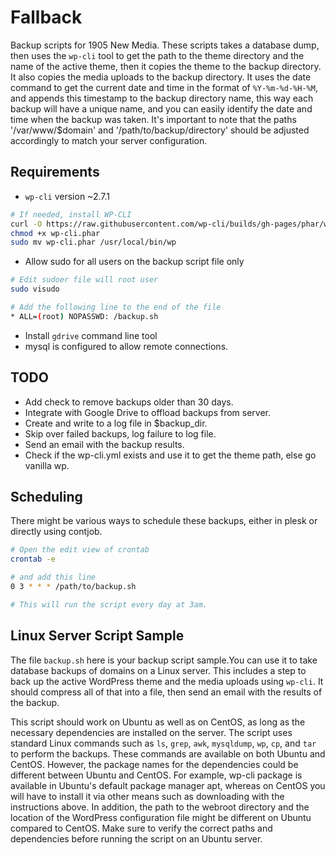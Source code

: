 # Fallback
Backup scripts for 1905 New Media. 
These scripts takes a database dump, then uses the `wp-cli` tool to get the path to the theme directory and the name of the active theme, then it copies the theme to the backup directory. It also copies the media uploads to the backup directory. It uses the date command to get the current date and time in the format of `%Y-%m-%d-%H-%M`, and appends this timestamp to the backup directory name, this way each backup will have a unique name, and you can easily identify the date and time when the backup was taken.
It's important to note that the paths '/var/www/$domain' and '/path/to/backup/directory' should be adjusted accordingly to match your server configuration.

## Requirements
* `wp-cli` version ~2.7.1
```sh
# If needed, install WP-CLI 
curl -O https://raw.githubusercontent.com/wp-cli/builds/gh-pages/phar/wp-cli.phar
chmod +x wp-cli.phar
sudo mv wp-cli.phar /usr/local/bin/wp
```
* Allow sudo for all users on the backup script file only 
```sh
# Edit sudoer file will root user
sudo visudo

# Add the following line to the end of the file
* ALL=(root) NOPASSWD: /backup.sh
```
* Install `gdrive` command line tool
* mysql is configured to allow remote connections.

## TODO
* Add check to remove backups older than 30 days.
* Integrate with Google Drive to offload backups from server.
* Create and write to a log file in $backup_dir.
* Skip over failed backups, log failure to log file.
* Send an email with the backup results.
* Check if the wp-cli.yml exists and use it to get the theme path, else go vanilla wp.

## Scheduling
There might be various ways to schedule these backups, either in plesk or directly using contjob.
```sh
# Open the edit view of crontab
crontab -e

# and add this line
0 3 * * * /path/to/backup.sh

# This will run the script every day at 3am.
```

## Linux Server Script Sample
The file `backup.sh` here is your backup script sample.You can use it to take database backups of domains on a Linux server. This includes a step to back up the active WordPress theme and the media uploads using `wp-cli`. It should compress all of that into a file, then send an email with the results of the backup.  

This script should work on Ubuntu as well as on CentOS, as long as the necessary dependencies are installed on the server. The script uses standard Linux commands such as `ls`, `grep`, `awk`, `mysqldump`, `wp`, `cp`, and `tar` to perform the backups. These commands are available on both Ubuntu and CentOS. However, the package names for the dependencies could be different between Ubuntu and CentOS. For example, wp-cli package is available in Ubuntu's default package manager apt, whereas on CentOS you will have to install it via other means such as downloading with the instructions above. In addition, the path to the webroot directory and the location of the WordPress configuration file might be different on Ubuntu compared to CentOS.  Make sure to verify the correct paths and dependencies before running the script on an Ubuntu server.

